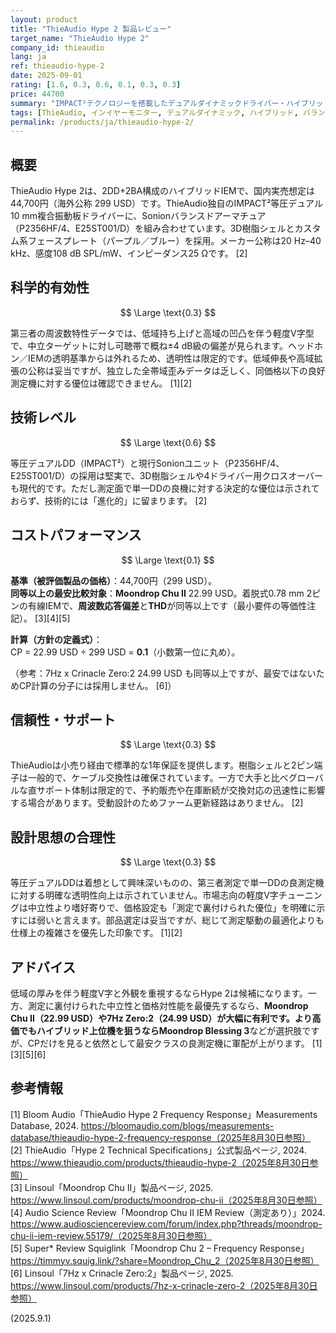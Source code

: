 ```yaml
---
layout: product
title: "ThieAudio Hype 2 製品レビュー"
target_name: "ThieAudio Hype 2"
company_id: thieaudio
lang: ja
ref: thieaudio-hype-2
date: 2025-09-01
rating: [1.6, 0.3, 0.6, 0.1, 0.3, 0.3]
price: 44700
summary: "IMPACT²テクノロジーを搭載したデュアルダイナミックドライバー・ハイブリッドIEMで、バランスの取れたチューニングと力強い低音性能を実現する一方、技術的進歩は限定的です。"
tags: [ThieAudio, インイヤーモニター, デュアルダイナミック, ハイブリッド, バランスドアーマチュア]
permalink: /products/ja/thieaudio-hype-2/
---
```

## 概要

ThieAudio Hype 2は、2DD+2BA構成のハイブリッドIEMで、国内実売想定は44,700円（海外公称 299 USD）です。ThieAudio独自のIMPACT²等圧デュアル10 mm複合振動板ドライバーに、Sonionバランスドアーマチュア（P2356HF/4、E25ST001/D）を組み合わせています。3D樹脂シェルとカスタム系フェースプレート（パープル／ブルー）を採用。メーカー公称は20 Hz–40 kHz、感度108 dB SPL/mW、インピーダンス25 Ωです。 [2]

## 科学的有効性

$$ \Large \text{0.3} $$

第三者の周波数特性データでは、低域持ち上げと高域の凹凸を伴う軽度V字型で、中立ターゲットに対し可聴帯で概ね±4 dB級の偏差が見られます。ヘッドホン／IEMの透明基準からは外れるため、透明性は限定的です。低域伸長や高域拡張の公称は妥当ですが、独立した全帯域歪みデータは乏しく、同価格以下の良好測定機に対する優位は確認できません。 [1][2]

## 技術レベル

$$ \Large \text{0.6} $$

等圧デュアルDD（IMPACT²）と現行Sonionユニット（P2356HF/4、E25ST001/D）の採用は堅実で、3D樹脂シェルや4ドライバー用クロスオーバーも現代的です。ただし測定面で単一DDの良機に対する決定的な優位は示されておらず、技術的には「進化的」に留まります。 [2]

## コストパフォーマンス

$$ \Large \text{0.1} $$

**基準（被評価製品の価格）**：44,700円（299 USD）。  
**同等以上の最安比較対象**：**Moondrop Chu II** 22.99 USD。着脱式0.78 mm 2ピンの有線IEMで、**周波数応答偏差**と**THD**が同等以上です（最小要件の等価性注記）。 [3][4][5]

**計算（方針の定義式）**：  
CP = 22.99 USD ÷ 299 USD = **0.1**（小数第一位に丸め）。

（参考：7Hz x Crinacle Zero:2 24.99 USD も同等以上ですが、最安ではないためCP計算の分子には採用しません。 [6]）

## 信頼性・サポート

$$ \Large \text{0.3} $$

ThieAudioは小売り経由で標準的な1年保証を提供します。樹脂シェルと2ピン端子は一般的で、ケーブル交換性は確保されています。一方で大手と比べグローバルな直サポート体制は限定的で、予約販売や在庫断続が交換対応の迅速性に影響する場合があります。受動設計のためファーム更新経路はありません。 [2]

## 設計思想の合理性

$$ \Large \text{0.3} $$

等圧デュアルDDは着想として興味深いものの、第三者測定で単一DDの良測定機に対する明確な透明性向上は示されていません。市場志向の軽度V字チューニングは中立性より嗜好寄りで、価格設定も「測定で裏付けられた優位」を明確に示すには弱いと言えます。部品選定は妥当ですが、総じて測定駆動の最適化よりも仕様上の複雑さを優先した印象です。 [1][2]

## アドバイス

低域の厚みを伴う軽度V字と外観を重視するならHype 2は候補になります。一方、測定に裏付けられた中立性と価格対性能を最優先するなら、**Moondrop Chu II（22.99 USD）**や**7Hz Zero:2（24.99 USD）**が大幅に有利です。より高価でもハイブリッド上位機を狙うなら**Moondrop Blessing 3**などが選択肢ですが、CPだけを見ると依然として最安クラスの良測定機に軍配が上がります。 [1][3][5][6]

## 参考情報

[1] Bloom Audio「ThieAudio Hype 2 Frequency Response」Measurements Database, 2024. https://bloomaudio.com/blogs/measurements-database/thieaudio-hype-2-frequency-response（2025年8月30日参照）  
[2] ThieAudio「Hype 2 Technical Specifications」公式製品ページ, 2024. https://www.thieaudio.com/products/thieaudio-hype-2（2025年8月30日参照）  
[3] Linsoul「Moondrop Chu II」製品ページ, 2025. https://www.linsoul.com/products/moondrop-chu-ii（2025年8月30日参照）  
[4] Audio Science Review「Moondrop Chu II IEM Review（測定あり）」2024. https://www.audiosciencereview.com/forum/index.php?threads/moondrop-chu-ii-iem-review.55179/（2025年8月30日参照）  
[5] Super* Review Squiglink「Moondrop Chu 2 – Frequency Response」https://timmyv.squig.link/?share=Moondrop_Chu_2（2025年8月30日参照）  
[6] Linsoul「7Hz x Crinacle Zero:2」製品ページ, 2025. https://www.linsoul.com/products/7hz-x-crinacle-zero-2（2025年8月30日参照）

(2025.9.1)

